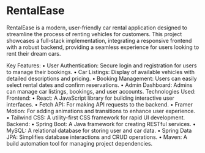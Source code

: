 # RentalEase
RentalEase is a modern, user-friendly car rental application designed to streamline the process of renting vehicles for customers. This project showcases a full-stack implementation, integrating a responsive frontend with a robust backend, providing a seamless experience for users looking to rent their dream cars.

Key Features: 
• User Authentication: Secure login and registration for users to manage their bookings. 
• Car Listings: Display of available vehicles with detailed descriptions and pricing. 
• Booking Management: Users can easily select rental dates and confirm reservations.
• Admin Dashboard: Admins can manage car listings, bookings, and user accounts. 
Technologies Used: 
Frontend: 
• React: A JavaScript library for building interactive user interfaces. 
• Fetch API: For making API requests to the backend. 
• Framer Motion: For adding animations and transitions to enhance user experience.  
• Tailwind CSS: A utility-first CSS framework for rapid UI development. 
Backend: 
• Spring Boot: A Java framework for creating RESTful services. 
• MySQL: A relational database for storing user and car data. 
• Spring Data JPA: Simplifies database interactions and CRUD operations. 
• Maven: A build automation tool for managing project dependencies. 
